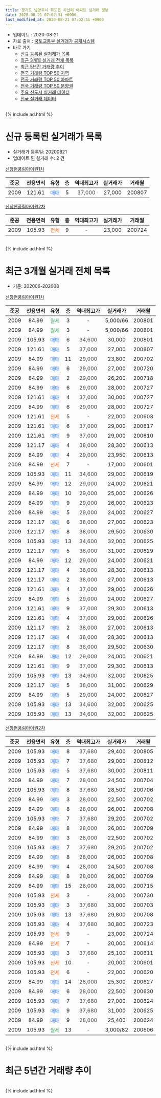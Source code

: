 ```yaml
---
title: 경기도 남양주시 화도읍 차산리 아파트 실거래 정보
date: 2020-08-21 07:02:31 +0900
last_modified_at: 2020-08-21 07:02:31 +0900
---
```


* 업데이트 : 2020-08-21
* 자료 출처 : [국토교통부 실거래가 공개시스템](http://rt.molit.go.kr)
* 바로 가기
    * [신규 등록된 실거래가 목록](#신규-등록된-실거래가-목록)
    * [최근 3개월 실거래 전체 목록](#최근-3개월-실거래-전체-목록)
    * [최근 5년간 거래량 추이](#최근-5년간-거래량-추이)
    * [전국 거래량 TOP 50 지역](https://inasie.github.io/apt-trade-info/최근-3개월-전국에서-가장-거래가-많이-발생한-지역)
    * [전국 거래량 TOP 50 아파트](https://inasie.github.io/apt-trade-info/최근-3개월-전국에서-가장-거래가-많이-발생한-아파트)
    * [전국 거래량 TOP 50 분양권](https://inasie.github.io/apt-trade-info/최근-3개월-전국에서-가장-거래가-많이-발생한-분양권)
    * [주요 신도시 실거래 데이터](https://inasie.github.io/apt-trade-info/주요-신도시)
    * [전국 실거래 데이터](https://inasie.github.io/apt-trade-info/전국)
<br>
{% include ad.html %}
<br>

# 신규 등록된 실거래가 목록
* 실거래가 등록일: 20200821
* 업데이트 된 실거래 수: 2 건


[신창현풍림아이원1차](https://search.naver.com/search.naver?query=%EA%B2%BD%EA%B8%B0%EB%8F%84+%EB%82%A8%EC%96%91%EC%A3%BC%EC%8B%9C+%ED%99%94%EB%8F%84%EC%9D%8D+%EC%B0%A8%EC%82%B0%EB%A6%AC+%EC%8B%A0%EC%B0%BD%ED%98%84%ED%92%8D%EB%A6%BC%EC%95%84%EC%9D%B4%EC%9B%901%EC%B0%A8)

|준공|전용면적|유형|층|역대최고가|실거래가|거래월|
|:---:|:---:|:---:|:---:|:---:|:---:|:---:|
|2009|121.61|<span style="color:#4285f3">매매</span>|5|<span style="color:#444444">37,000</span>|27,000|200807|

[신창현풍림아이원2차](https://search.naver.com/search.naver?query=%EA%B2%BD%EA%B8%B0%EB%8F%84+%EB%82%A8%EC%96%91%EC%A3%BC%EC%8B%9C+%ED%99%94%EB%8F%84%EC%9D%8D+%EC%B0%A8%EC%82%B0%EB%A6%AC+%EC%8B%A0%EC%B0%BD%ED%98%84%ED%92%8D%EB%A6%BC%EC%95%84%EC%9D%B4%EC%9B%902%EC%B0%A8)

|준공|전용면적|유형|층|역대최고가|실거래가|거래월|
|:---:|:---:|:---:|:---:|:---:|:---:|:---:|
|2009|105.93|<span style="color:#ff5a00">전세</span>|9|<span style="color:#444444">-</span>|23,000|200724|


<br>
{% include ad.html %}
<br>

# 최근 3개월 실거래 전체 목록
* 기준: 202006-202008


[신창현풍림아이원1차](https://search.naver.com/search.naver?query=%EA%B2%BD%EA%B8%B0%EB%8F%84+%EB%82%A8%EC%96%91%EC%A3%BC%EC%8B%9C+%ED%99%94%EB%8F%84%EC%9D%8D+%EC%B0%A8%EC%82%B0%EB%A6%AC+%EC%8B%A0%EC%B0%BD%ED%98%84%ED%92%8D%EB%A6%BC%EC%95%84%EC%9D%B4%EC%9B%901%EC%B0%A8)

|준공|전용면적|유형|층|역대최고가|실거래가|거래월|
|:---:|:---:|:---:|:---:|:---:|:---:|:---:|
|2009|84.99|<span style="color:#34a853">월세</span>|3|<span style="color:#444444">-</span>|5,000/66|200801|
|2009|84.99|<span style="color:#34a853">월세</span>|3|<span style="color:#444444">-</span>|5,000/66|200801|
|2009|105.93|<span style="color:#4285f3">매매</span>|6|<span style="color:#444444">34,600</span>|30,000|200801|
|2009|121.61|<span style="color:#4285f3">매매</span>|5|<span style="color:#444444">37,000</span>|27,000|200807|
|2009|84.99|<span style="color:#4285f3">매매</span>|11|<span style="color:#444444">29,000</span>|23,800|200702|
|2009|84.99|<span style="color:#4285f3">매매</span>|6|<span style="color:#444444">29,000</span>|27,000|200720|
|2009|84.99|<span style="color:#4285f3">매매</span>|2|<span style="color:#444444">29,000</span>|26,200|200718|
|2009|84.99|<span style="color:#4285f3">매매</span>|6|<span style="color:#444444">29,000</span>|28,000|200727|
|2009|121.61|<span style="color:#4285f3">매매</span>|4|<span style="color:#444444">37,000</span>|30,000|200727|
|2009|84.99|<span style="color:#4285f3">매매</span>|6|<span style="color:#444444">29,000</span>|28,000|200727|
|2009|121.61|<span style="color:#ff5a00">전세</span>|5|<span style="color:#444444">-</span>|22,000|200603|
|2009|121.61|<span style="color:#4285f3">매매</span>|6|<span style="color:#444444">37,000</span>|29,000|200617|
|2009|121.61|<span style="color:#4285f3">매매</span>|9|<span style="color:#444444">37,000</span>|29,000|200610|
|2009|121.17|<span style="color:#4285f3">매매</span>|4|<span style="color:#444444">38,000</span>|28,300|200613|
|2009|84.99|<span style="color:#4285f3">매매</span>|4|<span style="color:#444444">29,000</span>|23,950|200613|
|2009|84.99|<span style="color:#ff5a00">전세</span>|7|<span style="color:#444444">-</span>|17,000|200601|
|2009|105.93|<span style="color:#4285f3">매매</span>|11|<span style="color:#444444">34,600</span>|29,000|200619|
|2009|84.99|<span style="color:#4285f3">매매</span>|12|<span style="color:#444444">29,000</span>|24,000|200621|
|2009|84.99|<span style="color:#4285f3">매매</span>|10|<span style="color:#444444">29,000</span>|25,000|200626|
|2009|84.99|<span style="color:#4285f3">매매</span>|9|<span style="color:#444444">29,000</span>|26,000|200623|
|2009|84.99|<span style="color:#4285f3">매매</span>|5|<span style="color:#444444">29,000</span>|24,000|200627|
|2009|121.17|<span style="color:#4285f3">매매</span>|6|<span style="color:#444444">38,000</span>|27,000|200623|
|2009|121.17|<span style="color:#4285f3">매매</span>|8|<span style="color:#444444">38,000</span>|29,500|200630|
|2009|105.93|<span style="color:#4285f3">매매</span>|13|<span style="color:#444444">34,600</span>|32,000|200625|
|2009|121.17|<span style="color:#4285f3">매매</span>|5|<span style="color:#444444">38,000</span>|31,000|200629|
|2009|84.99|<span style="color:#4285f3">매매</span>|12|<span style="color:#444444">29,000</span>|24,000|200621|
|2009|121.17|<span style="color:#4285f3">매매</span>|4|<span style="color:#444444">38,000</span>|28,300|200613|
|2009|121.17|<span style="color:#4285f3">매매</span>|2|<span style="color:#444444">38,000</span>|27,000|200613|
|2009|121.61|<span style="color:#4285f3">매매</span>|4|<span style="color:#444444">37,000</span>|29,000|200626|
|2009|84.99|<span style="color:#4285f3">매매</span>|5|<span style="color:#444444">29,000</span>|24,000|200627|
|2009|121.61|<span style="color:#4285f3">매매</span>|9|<span style="color:#444444">37,000</span>|29,300|200613|
|2009|121.61|<span style="color:#4285f3">매매</span>|4|<span style="color:#444444">37,000</span>|29,000|200626|
|2009|121.17|<span style="color:#4285f3">매매</span>|2|<span style="color:#444444">38,000</span>|27,000|200613|
|2009|121.17|<span style="color:#4285f3">매매</span>|4|<span style="color:#444444">38,000</span>|28,300|200613|
|2009|121.17|<span style="color:#4285f3">매매</span>|8|<span style="color:#444444">38,000</span>|29,500|200630|
|2009|84.99|<span style="color:#4285f3">매매</span>|12|<span style="color:#444444">29,000</span>|24,000|200621|
|2009|121.61|<span style="color:#4285f3">매매</span>|9|<span style="color:#444444">37,000</span>|29,300|200613|
|2009|105.93|<span style="color:#4285f3">매매</span>|13|<span style="color:#444444">34,600</span>|32,000|200625|
|2009|121.17|<span style="color:#4285f3">매매</span>|5|<span style="color:#444444">38,000</span>|31,000|200629|
|2009|84.99|<span style="color:#4285f3">매매</span>|5|<span style="color:#444444">29,000</span>|24,000|200627|
|2009|105.93|<span style="color:#4285f3">매매</span>|13|<span style="color:#444444">34,600</span>|32,000|200625|
|2009|105.93|<span style="color:#4285f3">매매</span>|13|<span style="color:#444444">34,600</span>|32,000|200625|


<script async src="//pagead2.googlesyndication.com/pagead/js/adsbygoogle.js"></script>
<!-- 기본 -->
<ins class="adsbygoogle"
     style="display:block"
     data-ad-client="ca-pub-2446590836940007"
     data-ad-slot="1659523306"
     data-ad-format="auto"
     data-full-width-responsive="true"></ins>
<script>
(adsbygoogle = window.adsbygoogle || []).push({});
</script>


[신창현풍림아이원2차](https://search.naver.com/search.naver?query=%EA%B2%BD%EA%B8%B0%EB%8F%84+%EB%82%A8%EC%96%91%EC%A3%BC%EC%8B%9C+%ED%99%94%EB%8F%84%EC%9D%8D+%EC%B0%A8%EC%82%B0%EB%A6%AC+%EC%8B%A0%EC%B0%BD%ED%98%84%ED%92%8D%EB%A6%BC%EC%95%84%EC%9D%B4%EC%9B%902%EC%B0%A8)

|준공|전용면적|유형|층|역대최고가|실거래가|거래월|
|:---:|:---:|:---:|:---:|:---:|:---:|:---:|
|2009|105.93|<span style="color:#4285f3">매매</span>|8|<span style="color:#444444">37,680</span>|29,400|200805|
|2009|105.93|<span style="color:#4285f3">매매</span>|7|<span style="color:#444444">37,680</span>|29,000|200812|
|2009|105.93|<span style="color:#4285f3">매매</span>|5|<span style="color:#444444">37,680</span>|30,000|200811|
|2009|84.99|<span style="color:#4285f3">매매</span>|7|<span style="color:#444444">28,000</span>|24,500|200704|
|2009|105.93|<span style="color:#4285f3">매매</span>|8|<span style="color:#444444">37,680</span>|28,500|200706|
|2009|84.99|<span style="color:#4285f3">매매</span>|3|<span style="color:#444444">28,000</span>|22,500|200702|
|2009|84.99|<span style="color:#4285f3">매매</span>|8|<span style="color:#444444">28,000</span>|26,000|200708|
|2009|105.93|<span style="color:#4285f3">매매</span>|7|<span style="color:#444444">37,680</span>|29,200|200702|
|2009|84.99|<span style="color:#4285f3">매매</span>|8|<span style="color:#444444">28,000</span>|26,000|200709|
|2009|84.99|<span style="color:#4285f3">매매</span>|3|<span style="color:#444444">28,000</span>|22,500|200702|
|2009|105.93|<span style="color:#4285f3">매매</span>|7|<span style="color:#444444">37,680</span>|29,200|200702|
|2009|84.99|<span style="color:#4285f3">매매</span>|8|<span style="color:#444444">28,000</span>|26,000|200708|
|2009|84.99|<span style="color:#4285f3">매매</span>|4|<span style="color:#444444">28,000</span>|24,500|200708|
|2009|84.99|<span style="color:#4285f3">매매</span>|8|<span style="color:#444444">28,000</span>|26,000|200709|
|2009|84.99|<span style="color:#4285f3">매매</span>|15|<span style="color:#444444">28,000</span>|28,000|200715|
|2009|105.93|<span style="color:#ff5a00">전세</span>|3|<span style="color:#444444">-</span>|23,000|200730|
|2009|105.93|<span style="color:#4285f3">매매</span>|3|<span style="color:#444444">37,680</span>|33,000|200703|
|2009|105.93|<span style="color:#4285f3">매매</span>|13|<span style="color:#444444">37,680</span>|29,800|200708|
|2009|105.93|<span style="color:#4285f3">매매</span>|4|<span style="color:#444444">37,680</span>|30,800|200723|
|2009|105.93|<span style="color:#ff5a00">전세</span>|9|<span style="color:#444444">-</span>|23,000|200724|
|2009|84.99|<span style="color:#ff5a00">전세</span>|7|<span style="color:#444444">-</span>|20,000|200614|
|2009|105.93|<span style="color:#4285f3">매매</span>|3|<span style="color:#444444">37,680</span>|25,100|200611|
|2009|105.93|<span style="color:#ff5a00">전세</span>|10|<span style="color:#444444">-</span>|20,000|200601|
|2009|105.93|<span style="color:#ff5a00">전세</span>|6|<span style="color:#444444">-</span>|22,000|200620|
|2009|84.99|<span style="color:#4285f3">매매</span>|14|<span style="color:#444444">28,000</span>|25,300|200627|
|2009|84.99|<span style="color:#4285f3">매매</span>|6|<span style="color:#444444">28,000</span>|22,500|200630|
|2009|105.93|<span style="color:#4285f3">매매</span>|7|<span style="color:#444444">37,680</span>|27,000|200624|
|2009|105.93|<span style="color:#4285f3">매매</span>|9|<span style="color:#444444">37,680</span>|31,000|200625|
|2009|84.99|<span style="color:#4285f3">매매</span>|9|<span style="color:#444444">28,000</span>|25,400|200624|
|2009|105.93|<span style="color:#34a853">월세</span>|13|<span style="color:#444444">-</span>|3,000/82|200606|


<br>
{% include ad.html %}
<br>

# 최근 5년간 거래량 추이


<div style="width:100%;">
    <canvas id="deal_progress" height="200"></canvas>
</div>

<script>
new Chart(document.getElementById("deal_progress"), {
    type: 'line',
    data: {
        labels: ['201508','201509','201510','201511','201512','201601','201602','201603','201604','201605','201606','201607','201608','201609','201610','201611','201612','201701','201702','201703','201704','201705','201706','201707','201708','201709','201710','201711','201712','201801','201802','201803','201804','201805','201806','201807','201808','201809','201810','201811','201812','201901','201902','201903','201904','201905','201906','201907','201908','201909','201910','201911','201912','202001','202002','202003','202004','202005','202006','202007','202008'],
        datasets: [{
            label: '매매',
            pointRadius: 1,
            data: [10, 6, 5, 1, 2, 6, 4, 3, 3, 3, 1, 7, 2, 9, 3, 7, 1, 0, 2, 3, 2, 3, 6, 3, 3, 6, 2, 3, 2, 3, 6, 2, 0, 1, 3, 0, 1, 0, 2, 0, 3, 4, 0, 2, 2, 1, 0, 1, 5, 4, 1, 2, 4, 1, 4, 6, 4, 5, 36, 21, 5],
            borderColor: "rgba(255, 201, 14, 1)",
            backgroundColor: "rgba(255, 201, 14, 0.5)",
            fill: false,
            lineTension: 0
        },{
            label: '전월세',
            pointRadius: 1,
            data: [3, 4, 8, 1, 5, 3, 6, 13, 6, 4, 4, 4, 7, 7, 10, 4, 3, 7, 4, 6, 2, 3, 7, 4, 4, 2, 2, 4, 3, 0, 0, 3, 4, 4, 4, 1, 2, 7, 2, 4, 2, 2, 3, 6, 1, 5, 2, 5, 5, 6, 8, 4, 2, 4, 8, 3, 1, 6, 6, 2, 2],
            borderColor: "rgba(0, 141, 185, 1)",
            backgroundColor: "rgba(0, 141, 185, 0.5)",
            fill: false,
            lineTension: 0
        }
        ]
    },
    options: {
        responsive: true,
        title: {
            display: false
        },
        tooltips: {
            mode: 'index',
            intersect: false
        },
        hover: {
            mode: 'nearest',
            intersect: true
        },
        scales: {
            xAxes: [{
                display: true,
                scaleLabel: {
                    display: true,
                    labelString: '년/월'
                }
            }],
            yAxes: [{
                display: true,
                ticks: {
                    suggestedMin: 0,
                },
                scaleLabel: {
                    display: true,
                    labelString: '실거래 수'
                }
            }]
        }
    }
});

</script>


<br>
{% include ad.html %}
<br>


